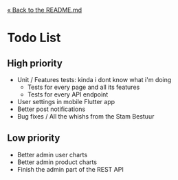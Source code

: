 [&laquo; Back to the README.md](../README.md)

# Todo List

## High priority
- Unit / Features tests: kinda i dont know what i'm doing
    - Tests for every page and all its features
    - Tests for every API endpoint
- User settings in mobile Flutter app
- Better post notifications
- Bug fixes / All the whishs from the Stam Bestuur

## Low priority
- Better admin user charts
- Better admin product charts
- Finish the admin part of the REST API
